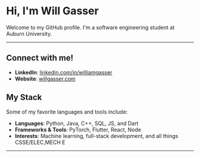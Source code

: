 # Hi, I'm Will Gasser

Welcome to my GitHub profile. I'm a software engineering student at Auburn University.

---

## Connect with me!

- **LinkedIn**: [linkedin.com/in/williamgasser](https://linkedin.com/in/williamgasser)
- **Website**: [willgasser.com](https://willgasser.com)

## My Stack
Some of my favorite languages and tools include:
- **Languages**: Python, Java, C++, SQL, JS, and Dart
- **Frameworks & Tools**: PyTorch, Flutter, React, Node
- **Interests**: Machine learning, full-stack development, and all things CSSE/ELEC,MECH E

---

